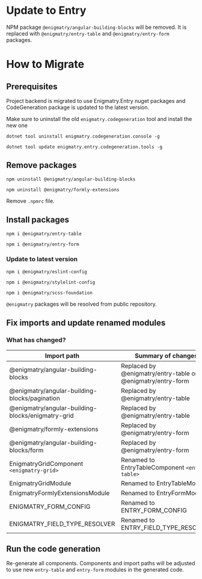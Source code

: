 # Update to Entry

NPM package `@enigmatry/angular-building-blocks` will be removed. It is replaced with `@enigmatry/entry-table` and `@enigmatry/entry-form` packages.

# How to Migrate
## Prerequisites

Project backend is migrated to use Enigmatry.Entry nuget packages and CodeGeneration package is updated to the latest version.

Make sure to uninstall the old `enigmatry.codegeneration` tool and install the new one

```
dotnet tool uninstall enigmatry.codegeneration.console -g

dotnet tool update enigmatry.entry.codegeneration.tools -g
```

## Remove packages 

```
npm uninstall @enigmatry/angular-building-blocks

npm uninstall @enigmatry/formly-extensions
```

Remove `.npmrc` file.


## Install packages

```
npm i @enigmatry/entry-table

npm i @enigmatry/entry-form
```

### Update to latest version

```
npm i @enigmatry/eslint-config

npm i @enigmatry/stylelint-config

npm i @enigmatry/scss-foundation
```

`@enigmatry` packages will be resolved from public repository.

## Fix imports and update renamed modules

### What has changed?

| Import path | Summary of changes
|-|-|
| @enigmatry/angular-building-blocks | Replaced by @enigmatry/entry-table or @enigmatry/entry-form |
| @enigmatry/angular-building-blocks/pagination | Replaced by @enigmatry/entry-table |
| @enigmatry/angular-building-blocks/enigmatry-grid | Replaced by @enigmatry/entry-table |
| @enigmatry/formly-extensions | Replaced by @enigmatry/entry-form |
| @enigmatry/angular-building-blocks/form | Replaced by @enigmatry/entry-form |
| EnigmatryGridComponent `<enigmatry-grid>` | Renamed to EntryTableComponent `<entry-table>` |
| EnigmatryGridModule | Renamed to EntryTableModule |
| EnigmatryFormlyExtensionsModule | Renamed to EntryFormModule |
| ENIGMATRY_FORM_CONFIG | Renamed to ENTRY_FORM_CONFIG |
| ENIGMATRY_FIELD_TYPE_RESOLVER | Renamed to ENTRY_FIELD_TYPE_RESOLVER |

## Run the code generation

Re-generate all components. Components and import paths will be adjusted to use new `entry-table` and `entry-form` modules in the generated code.
